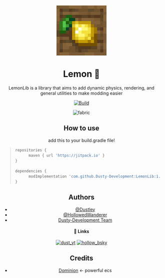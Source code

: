 <center><div align="center">

![Logo-Recovered](src/main/resources/assets/lemon/icon.png)

# Lemon 🍋

LemonLib is a library that aims to add dynamic physics, rendering, and general utilities to make modding easier

[![Build](https://github.com/Dusty-Development/LemonLib/actions/workflows/build.yml/badge.svg)](https://github.com/Dusty-Development/Simplici/actions/workflows/build.yml)

<img alt="fabric" height="56" src="https://cdn.jsdelivr.net/npm/@intergrav/devins-badges@3/assets/cozy/supported/fabric_vector.svg">

## How to use
add this to your build.gradle file!

> <left><div align="left">
> ```gradle
> repositories {
>       maven { url 'https://jitpack.io' }
> }
> 
> dependencies {
>       modImplementation 'com.github.Dusty-Development:LemonLib:1.21.1-SNAPSHOT'
> }
> ```

## Authors

- [@Dustley](https://github.com/Dustley)
- [@HollowedWanderer](https://github.com/HollowedWanderer)
- [Dusty-Development Team](https://github.com/Dusty-Development/people)

#### 🔗 Links
[![dust_yt](https://img.shields.io/badge/Dustley-000?style=for-the-badge&logo=youtube&logoColor=red)](https://www.youtube.com/channel/UC6_mejtQMMNBCyeju8Z0NpA)
[![hollow_bsky](https://img.shields.io/badge/Hollowed-000?style=for-the-badge&logo=bluesky&logoColor=blue)](https://bsky.app/profile/hollowedwanderer.bsky.social)

## Credits

- [Dominion](https://github.com/dominion-dev/dominion-ecs-java) <- powerful ecs
